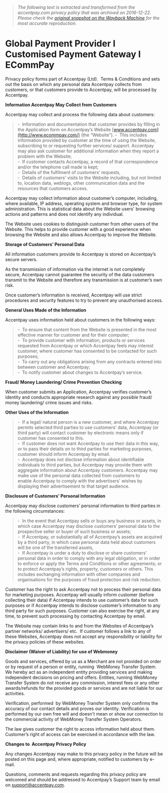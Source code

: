 > *The following text is extracted and transformed from the accentpay.com privacy policy that was archived on 2016-12-22. Please check the [original snapshot on the Wayback Machine](https://web.archive.org/web/20161222164504id_/http%3A//accentpay.com/en/terms_en/privacy-statement-3) for the most accurate reproduction.*

# Global Payment Provider I Customised Payment Gateway I ECommPay

Privacy policy forms part of Accentpay (Ltd).  Terms & Conditions and sets out the basis on which any personal data Accentpay collects from customers, or that customers provide to Accentpay, will be processed by Accentpay.

**Information Accentpay May Collect from Customers**

Accentpay may collect and process the following data about customers:

> -  Information and documentation that customer provides by filling in the Application form on Accentpay’s Website [www.accentpay.com](http://www.ecommpay.com/) (the “Website”). -  This includes information provided by customer at the time of using the Website, subscribing to or requesting further services/ support. Accentpay may also ask customer for additional information when they report a problem with the Website;  
> -  If customer contacts Accentpay, a record of that correspondence and/or the telephone call made is kept;  
> -  Details of the fulfilment of customers’ requests,  
> -  Details of customers’ visits to the Website including, but not limited to, location data, weblogs, other communication data and the resources that customers access.

Accentpay may collect information about customer’s computer, including, where available, IP address, operating system and browser type, for system administration. This is statistical data about the Website users' browsing actions and patterns and does not identify any individual.

The Website uses cookies to distinguish customer from other users of the Website. This helps to provide customer with a good experience when browsing the Website and also allows Accentpay to improve the Website.

**Storage of Customers’ Personal Data**

All information customers provide to Accentpay is stored on Accentpay’s secure servers.

As the transmission of information via the internet is not completely secure, Accentpay cannot guarantee the security of the data customers transmit to the Website and therefore any transmission is at customer’s own risk.

Once customer’s information is received, Accentpay will use strict procedures and security features to try to prevent any unauthorised access.

**General Uses Made of the Information**

Accentpay uses information held about customers in the following ways:

> -  To ensure that content from the Website is presented in the most effective manner for customer and for their computer;  
> -  To provide customer with information, products or services requested from Accentpay or which Accentpay feels may interest customer, where customer has consented to be contacted for such purposes;  
> -  To carry out any obligations arising from any contracts entered into between customer and Accentpay;  
> -  To notify customer about changes to Accentpay’s service.

**Fraud/ Money Laundering/ Crime Prevention Checking**

When customer submits an Application, Accentpay verifies customer’s identity and conducts appropriate research against any possible fraud/ money laundering/ crime issues and risks.

**Other Uses of the Information**

> -  If a legal/ natural person is a new customer, and where Accentpay permits selected third parties to use customers’ data, Accentpay (or third party) will contact customer by electronic means only if customer has consented to this.  
> -  If customer does not want Accentpay to use their data in this way, or to pass their details on to third parties for marketing purposes, customer should inform Accentpay by email.   
> -  Accentpay does not disclose information about identifiable individuals to third parties, but Accentpay may provide them with aggregate information about Accentpay customers. Accentpay may make use of the personal data collected from customers to enable Accentpay to comply with the advertisers' wishes by displaying their advertisement to that target audience.

**Disclosure of Customers’ Personal Information**

Accentpay may disclose customers’ personal information to third parties in the following circumstances:

> -  In the event that Accentpay sells or buys any business or assets, in which case Accentpay may disclose customers’ personal data to the prospective seller or buyer of such business or assets;  
> -  If Accentpay, or substantially all of Accentpay’s assets are acquired by a third party, in which case personal data held about customers will be one of the transferred assets,  
> -  If Accentpay is under a duty to disclose or share customers’ personal data in order to comply with any legal obligation, or in order to enforce or apply the Terms and Conditions or other agreements; or to protect Accentpay’s rights, property, customers or others. This includes exchanging information with other companies and organisations for the purposes of fraud protection and risk reduction.

Customer has the right to ask Accentpay not to process their personal data for marketing purposes. Accentpay will usually inform customer (before collecting their data) if Accentpay intends to use customer’s data for such purposes or if Accentpay intends to disclose customer’s information to any third party for such purposes. Customer can also exercise the right, at any time, to prevent such processing by contacting Accentpay by email.

The Website may contain links to and from the Websites of Accentpay’s partner networks/ advertisers/ etc.  If customer follows a link to any of these Websites, Accentpay does not accept any responsibility or liability for the privacy policies of these websites.

**Disclaimer (Waiver of Liability) for use of Webmoney**

Goods and services, offered by us as a Merchant are not provided on order or by request of a person or entity, running  WebMoney Transfer System. We hereby act as an independent entity providing services and making independent decisions on pricing and offers. Entities, running WebMoney Transfer System do not receive any commission, interest fees or any other awards/refunds for the provided goods or services and are not liable for our activities.

Verification, performed  by WebMoney Transfer System only confirms the accuracy of our contact details and proves our identity. Verification is performed by our own free will and doesn't mean or show our connection to the commercial activity of WebMoney Transfer System Operators.

The law gives customer the right to access information held about them. Customer’s right of access can be exercised in accordance with the law.

**Changes to  Accentpay Privacy Policy**

Any changes Accentpay may make to this privacy policy in the future will be posted on this page and, where appropriate, notified to customers by e-mail.

Questions, comments and requests regarding this privacy policy are welcomed and should be addressed to Accentpay’s Support team by email on [support@accentpay.com](mailto:support@ecommpay.com).

  

